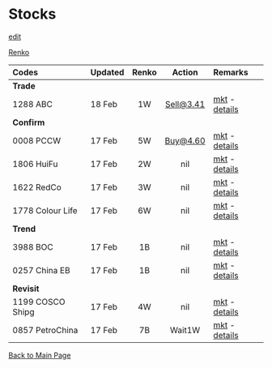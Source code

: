 # Stocks
[edit](https://github.com/alwinwoo/alwinwoo.github.io/edit/master/stocks.md)

[Renko](https://www.marketinout.com/chart/renko_chart.php)

Codes            | Updated | Renko | Action  | Remarks
:---             | :---    | :---: | :---:   | :---
**Trade**        | 
1288 ABC         | 18 Feb  | 1W    | Sell@3.41 | [mkt](https://www.marketinout.com/chart/stock_chart.php?symbol=1288.HK) - [details](https://alwinwoo.github.io/stocks/1288.html)
**Confirm**      |
0008 PCCW        | 17 Feb  | 5W    | Buy@4.60  | [mkt](https://www.marketinout.com/chart/stock_chart.php?symbol=0008.HK) - [details](https://alwinwoo.github.io/stocks/0008.html)
1806 HuiFu       | 17 Feb  | 2W    | nil    | [mkt](https://www.marketinout.com/chart/stock_chart.php?symbol=1806.HK) - [details](https://alwinwoo.github.io/stocks/1806.html)
1622 RedCo       | 17 Feb  | 3W    | nil    | [mkt](https://www.marketinout.com/chart/stock_chart.php?symbol=1622.HK) - [details](https://alwinwoo.github.io/stocks/1622.html)
1778 Colour Life | 17 Feb  | 6W    | nil    | [mkt](https://www.marketinout.com/chart/stock_chart.php?symbol=1778.HK) - [details](https://alwinwoo.github.io/stocks/1778.html)
**Trend**        |
3988 BOC         | 17 Feb  | 1B    | nil    | [mkt](https://www.marketinout.com/chart/stock_chart.php?symbol=3988.HK) - [details](https://alwinwoo.github.io/stocks/3988.html)
0257 China EB    | 17 Feb  | 1B    | nil    | [mkt](https://www.marketinout.com/chart/stock_chart.php?symbol=0257.HK) - [details](https://alwinwoo.github.io/stocks/0257.html)
**Revisit**        |
1199 COSCO Shipg | 17 Feb  | 4W    | nil    | [mkt](https://www.marketinout.com/chart/stock_chart.php?symbol=1199.HK) - [details](https://alwinwoo.github.io/stocks/1199.html)
0857 PetroChina  | 17 Feb  | 7B    | Wait1W  | [mkt](https://www.marketinout.com/chart/stock_chart.php?symbol=0857.HK) - [details](https://alwinwoo.github.io/stocks/0857.html)

[Back to Main Page](https://alwinwoo.github.io/)
